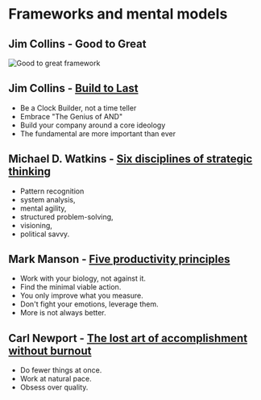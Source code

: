 # Frameworks and mental models
## Jim Collins - Good to Great
![Good to great framework](https://149502452.v2.pressablecdn.com/wp-content/uploads/2021/02/good-to-great-framework-infographic.jpg)
## Jim Collins - [Build to Last](https://www.jimcollins.com/article_topics/articles/building-companies.html)
- Be a Clock Builder, not a time teller
- Embrace "The Genius of AND"
- Build your company around a core ideology
- The fundamental are more important than ever
## Michael D. Watkins - [Six disciplines of strategic thinking](https://www.youtube.com/watch?v=hItU33fFNGw)
- Pattern recognition 
- system analysis, 
- mental agility, 
- structured problem-solving,
- visioning, 
- political savvy.
## Mark Manson - [Five productivity principles](https://www.youtube.com/watch?v=hw2clzJWdV0)
- Work with your biology, not against it.
- Find the minimal viable action.
- You only improve what you measure.
- Don't fight your emotions, leverage them.
- More is not always better.
## Carl Newport - [The lost art of accomplishment without burnout](https://www.youtube.com/watch?v=0HMjTxKRbaI)
- Do fewer things at once.
- Work at natural pace.
- Obsess over quality.
